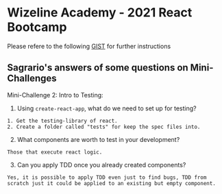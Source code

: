 # Wizeline Academy - 2021 React Bootcamp

Please refere to the following [GIST](https://gist.github.com/jparciga/83341911fbc8cd716be12af50c0e496a) for further instructions

## Sagrario's answers of some questions on Mini-Challenges

Mini-Challenge 2: Intro to Testing:

1. Using `create-react-app`, what do we need to set up for testing?

```
1. Get the testing-library of react.
2. Create a folder called "tests" for keep the spec files into.
```

2. What components are worth to test in your development?

```
Those that execute react logic.
```

3. Can you apply TDD once you already created components?

```
Yes, it is possible to apply TDD even just to find bugs, TDD from scratch just it could be applied to an existing but empty component.
```
